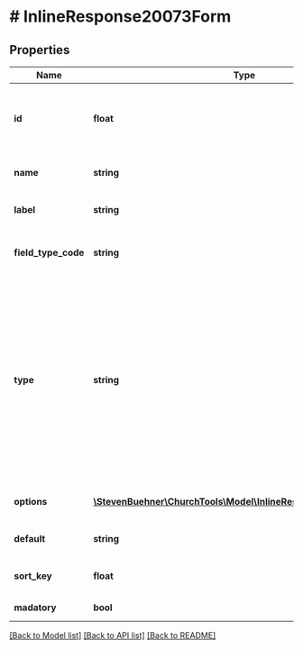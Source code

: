 # # InlineResponse20073Form

## Properties

Name | Type | Description | Notes
------------ | ------------- | ------------- | -------------
**id** | **float** | ID of the form field. Only IDs within the same form field type are unique, i.e. a form field is identified by its type and its ID. |
**name** | **string** | The field&#39;s internal name. Not intended to be displayed. |
**label** | **string** | A human readable label for the form field. |
**field_type_code** | **string** | One of: checkbox, date, multiselect, number, radioselect, select, text, textarea |
**type** | **string** | One of: \&quot;person\&quot; (person fields), \&quot;custom\&quot; (custom group member fields), \&quot;relation\&quot; (when new family members should be signed up, can be \&quot;spouse\&quot; or \&quot;child\&quot;), \&quot;comment\&quot; (general comment field), \&quot;privacy\&quot; (privacy agreement for new users) |
**options** | [**\StevenBuehner\ChurchTools\Model\InlineResponse20073Options[]**](InlineResponse20073Options.md) | Provides the set of allowed options for select fields. | [optional]
**default** | **string** | The default value set when the user does not set this value. | [optional]
**sort_key** | **float** | Form fields should be sorted by this key ascending. |
**madatory** | **bool** | If this is true, the field is required. |

[[Back to Model list]](../../README.md#models) [[Back to API list]](../../README.md#endpoints) [[Back to README]](../../README.md)
